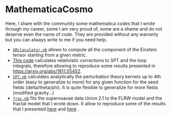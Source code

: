 # MathematicaCosmo
Here, I share with the community some mathematica codes that I wrote through my career, some I am very proud of, some are a shame and do not deserve even the name of code. They are provided without any warranty but you can always write to me if you need help.

* [`GRclaculator.nb`](https://github.com/cspotz/MathematicaCosmo/blob/main/GRclaculator.nb) allows to compute all the component of the Einstein tensor starting from a given metric.
* [This code]( https://github.com/cspotz/MathematicaCosmo/blob/main/april19_up(1).nb) calculates relativistic corrections to SPT and the loop integrals, therefore allowing to reproduce some results presented in https://arxiv.org/abs/1811.05452. 
* [`SPT.nb`](https://github.com/cspotz/MathematicaCosmo/blob/main/SPT.nb) calculates analytically the perturbation theory kernels up to 4th order (easy to generalize to more) for any given function for the seed fields (delta/theta/phi). It is quite flexible to generalize for more fields (modified gravity...)
* [`frac.nb`](https://github.com/cspotz/MathematicaCosmo/blob/main/frac.nb) fits the supernoavae data Union 2.1 to the FLRW model and the fractal model that I wrote down. It allow to reproduce some of the results that I presented [here](https://www.sjscience.org/article?id=539) and [here](https://www.worldscientific.com/doi/abs/10.1142/9789813226609_0595) . 
